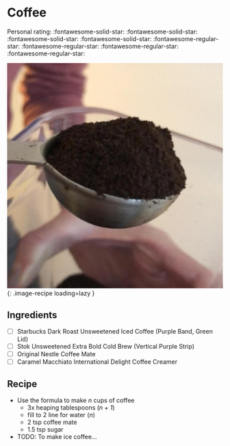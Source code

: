 # Coffee

<!-- {cts} rating=1; (User can specify rating on scale of 1-5) -->
Personal rating: :fontawesome-solid-star: :fontawesome-solid-star: :fontawesome-solid-star: :fontawesome-solid-star: :fontawesome-regular-star: :fontawesome-regular-star: :fontawesome-regular-star: :fontawesome-regular-star:
<!-- {cte} -->

<!-- {cts} name_image=coffee.jpeg; (User can specify image name) -->
![coffee.jpeg](./coffee.jpeg){: .image-recipe loading=lazy }
<!-- {cte} -->

## Ingredients

* [ ] Starbucks Dark Roast Unsweetened Iced Coffee (Purple Band, Green Lid)
* [ ] Stok Unsweetened Extra Bold Cold Brew (Vertical Purple Strip)
* [ ] Original Nestle Coffee Mate
* [ ] Caramel Macchiato International Delight Coffee Creamer

## Recipe

* Use the formula to make *n* cups of coffee
	* 3x heaping tablespoons (*n + 1*)
	* fill to 2 line for water (*n*)
	* 2 tsp coffee mate
	* 1.5 tsp sugar
* TODO: To make ice coffee...

